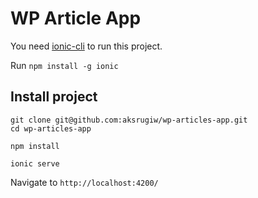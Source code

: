 # WP Article App

You need [ionic-cli](https://github.com/ionic-team/ionic-cli) to run this project.

Run `npm install -g ionic`

## Install project

```
git clone git@github.com:aksrugiw/wp-articles-app.git
cd wp-articles-app

npm install

ionic serve
```

Navigate to `http://localhost:4200/`